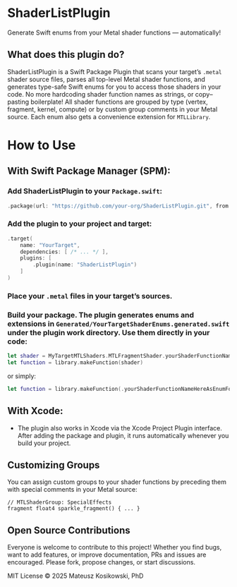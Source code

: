 # ShaderListPlugin

Generate Swift enums from your Metal shader functions — automatically!

## What does this plugin do?

ShaderListPlugin is a Swift Package Plugin that scans your target’s `.metal` shader source files, parses all top-level Metal shader functions, and generates type-safe Swift enums for you to access those shaders in your code. No more hardcoding shader function names as strings, or copy–pasting boilerplate! All shader functions are grouped by type (vertex, fragment, kernel, compute) or by custom group comments in your Metal source. Each enum also gets a convenience extension for `MTLLibrary`.

# How to Use

## With Swift Package Manager (SPM):

### Add ShaderListPlugin to your `Package.swift`:

```swift
.package(url: "https://github.com/your-org/ShaderListPlugin.git", from: "1.0.0")
```

### Add the plugin to your project and target:

```swift
.target(
    name: "YourTarget",
    dependencies: [ /* ... */ ],
    plugins: [
        .plugin(name: "ShaderListPlugin")
    ]
)
```

### Place your `.metal` files in your target’s sources.

### Build your package. The plugin generates enums and extensions in `Generated/YourTargetShaderEnums.generated.swift` under the plugin work directory. Use them directly in your code:

```swift
let shader = MyTargetMTLShaders.MTLFragmentShader.yourShaderFunctionNameHereAsEnumForTypeSafety
let function = library.makeFunction(shader)
```
or simply: 
```swift
let function = library.makeFunction(.yourShaderFunctionNameHereAsEnumForTypeSafety)
```

## With Xcode:

 - The plugin also works in Xcode via the Xcode Project Plugin interface. After adding the package and plugin, it runs automatically whenever you build your project.

## Customizing Groups

You can assign custom groups to your shader functions by preceding them with special comments in your Metal source:

```metal
// MTLShaderGroup: SpecialEffects
fragment float4 sparkle_fragment() { ... }
```

## Open Source Contributions

Everyone is welcome to contribute to this project! Whether you find bugs, want to add features, or improve documentation, PRs and issues are encouraged. Please fork, propose changes, or start discussions.

MIT License © 2025 Mateusz Kosikowski, PhD
